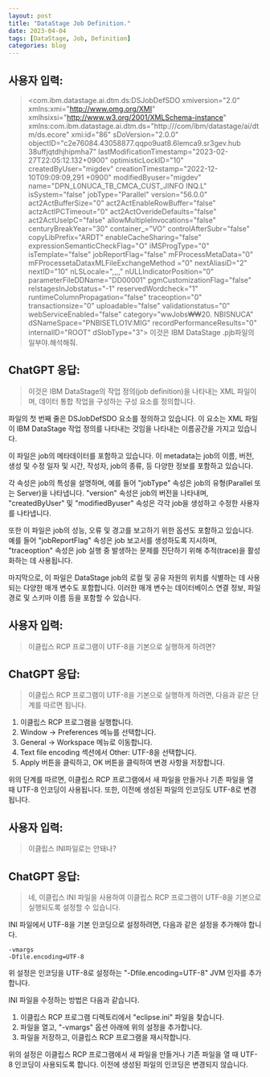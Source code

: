 ```yaml
---
layout: post
title: "DataStage Job Definition."
date: 2023-04-04
tags: [DataStage, Job, Definition]
categories: blog
---
```


## 사용자 입력:
> <com.ibm.datastage.ai.dtm.ds:DSJobDefSDO xmiversion="2.0"
    xmlns:xmi="http://www.omg.org/XMI" xmlhsixsi="http://www.w3.org/2001/XMLSchema-instance"
    xmlns:com.ibm.datastage.ai.dtm.ds="http:///com/ibm/datastage/ai/dtm/ds.ecore" xmi:id="86" sDoVersion="2.0.0" objectID="c2e76084.43058877.qqpo9uat8.6lemca9.sr3gev.hub 38uffjqtdhjhipmha7" lastModificationTimestamp="2023-02-27T22:05:12.132+0900" optimisticLockID="10" createdByUser="migdev" creationTimestamp="2022-12-10T09:09:09,291 +0900" modifiedByuser="migdev" name="DPN_L0NUCA_TB_CMCA_CUST_JINFO INQ.L" isSystem="false" jobType="Parallel" version="56.0.0" act2ActBufferSize="0" act2ActEnableRowBuffer="false" actzActIPCTimeout="0" act2ActOverideDefaults="false" act2ActUselpC="false" allowMultiplelnvocations="false" centuryBreakYear="30" container_="VO" controlAfterSubr="false" copyLibPrefix="ARDT" enableCacheSharing="false" expressionSemanticCheckFlag="O" iMSProgType="0" isTemplate="false" jobReportFlag="false" mFProcessMetaData="0" mFProcessetaDataxMLFileExchangeMethod ="0" nextAliasiD="2" nextID="10" nLSLocale=",,,," nULLIndicatorPosition="0" parameterFileDDName="DD00001" pgmCustomizationFlag="false" relstagesInJobstatus="-1" reservedWordcheck="1" runtimeColumnPropagation="false" traceoption="0" transactionsize="0" uploadable="false" validationstatus="0" webServiceEnabled="false" category="wwJobs₩₩20. NBISNUCA" dSNameSpace="PNBISETLO1V:MIG" recordPerformanceResults="0" internallD="ROOT" dSlobType="3"> 이것은 IBM DataStage .pjb파일의 일부야.해석해줘.

## ChatGPT 응답:
> 이것은 IBM DataStage의 작업 정의(job definition)을 나타내는 XML 파일이며, 데이터 통합 작업을 구성하는 구성 요소를 정의합니다. 

파일의 첫 번째 줄은 DSJobDefSDO 요소를 정의하고 있습니다. 이 요소는 XML 파일이 IBM DataStage 작업 정의를 나타내는 것임을 나타내는 이름공간을 가지고 있습니다. 

이 파일은 job의 메타데이터를 포함하고 있습니다. 이 metadata는 job의 이름, 버전, 생성 및 수정 일자 및 시간, 작성자, job의 종류, 등 다양한 정보를 포함하고 있습니다. 

각 속성은 job의 특성을 설명하며, 예를 들어 "jobType" 속성은 job의 유형(Parallel 또는 Server)을 나타냅니다. "version" 속성은 job의 버전을 나타내며, "createdByUser" 및 "modifiedByuser" 속성은 각각 job을 생성하고 수정한 사용자를 나타냅니다.

또한 이 파일은 job의 성능, 오류 및 경고를 보고하기 위한 옵션도 포함하고 있습니다. 예를 들어 "jobReportFlag" 속성은 job 보고서를 생성하도록 지시하며, "traceoption" 속성은 job 실행 중 발생하는 문제를 진단하기 위해 추적(trace)을 활성화하는 데 사용됩니다.

마지막으로, 이 파일은 DataStage job의 로컬 및 공유 자원의 위치를 식별하는 데 사용되는 다양한 매개 변수도 포함합니다. 이러한 매개 변수는 데이터베이스 연결 정보, 파일 경로 및 스키마 이름 등을 포함할 수 있습니다.

## 사용자 입력:
> 이클립스 RCP 프로그램이 UTF-8을 기본으로 실행하게 하려면?

## ChatGPT 응답:
> 이클립스 RCP 프로그램이 UTF-8을 기본으로 실행하게 하려면, 다음과 같은 단계를 따르면 됩니다.

1. 이클립스 RCP 프로그램을 실행합니다.
2. Window → Preferences 메뉴를 선택합니다.
3. General → Workspace 메뉴로 이동합니다.
4. Text file encoding 섹션에서 Other: UTF-8을 선택합니다.
5. Apply 버튼을 클릭하고, OK 버튼을 클릭하여 변경 사항을 저장합니다.

위의 단계를 따르면, 이클립스 RCP 프로그램에서 새 파일을 만들거나 기존 파일을 열 때 UTF-8 인코딩이 사용됩니다. 또한, 이전에 생성된 파일의 인코딩도 UTF-8로 변경됩니다.

## 사용자 입력:
> 이클립스 INI파일로는 안돼나?

## ChatGPT 응답:
> 네, 이클립스 INI 파일을 사용하여 이클립스 RCP 프로그램이 UTF-8을 기본으로 실행되도록 설정할 수 있습니다.

INI 파일에서 UTF-8을 기본 인코딩으로 설정하려면, 다음과 같은 설정을 추가해야 합니다.

```
-vmargs
-Dfile.encoding=UTF-8
```

위 설정은 인코딩을 UTF-8로 설정하는 "-Dfile.encoding=UTF-8" JVM 인자를 추가합니다.

INI 파일을 수정하는 방법은 다음과 같습니다.

1. 이클립스 RCP 프로그램 디렉토리에서 "eclipse.ini" 파일을 찾습니다.
2. 파일을 열고, "-vmargs" 옵션 아래에 위의 설정을 추가합니다.
3. 파일을 저장하고, 이클립스 RCP 프로그램을 재시작합니다.

위의 설정은 이클립스 RCP 프로그램에서 새 파일을 만들거나 기존 파일을 열 때 UTF-8 인코딩이 사용되도록 합니다. 이전에 생성된 파일의 인코딩은 변경되지 않습니다.


